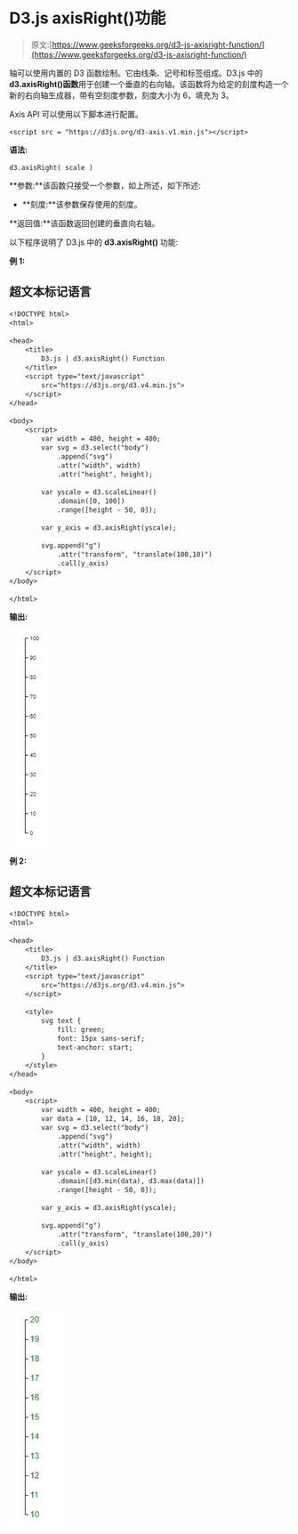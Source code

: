 # D3.js axisRight()功能

> 原文:[https://www.geeksforgeeks.org/d3-js-axisright-function/](https://www.geeksforgeeks.org/d3-js-axisright-function/)

轴可以使用内置的 D3 函数绘制。它由线条、记号和标签组成。D3.js 中的 **d3.axisRight()函数**用于创建一个垂直的右向轴。该函数将为给定的刻度构造一个新的右向轴生成器，带有空刻度参数，刻度大小为 6，填充为 3。

Axis API 可以使用以下脚本进行配置。

```
<script src = "https://d3js.org/d3-axis.v1.min.js"></script>

```

**语法:**

```
d3.axisRight( scale )
```

**参数:**该函数只接受一个参数，如上所述，如下所述:

*   **刻度:**该参数保存使用的刻度。

**返回值:**该函数返回创建的垂直向右轴。

以下程序说明了 D3.js 中的 **d3.axisRight()** 功能:

**例 1:**

## 超文本标记语言

```
<!DOCTYPE html>
<html>

<head>
    <title>
        D3.js | d3.axisRight() Function
    </title>
    <script type="text/javascript" 
        src="https://d3js.org/d3.v4.min.js">
    </script>
</head>

<body>
    <script>
        var width = 400, height = 400;
        var svg = d3.select("body")
            .append("svg")
            .attr("width", width)
            .attr("height", height);

        var yscale = d3.scaleLinear()
            .domain([0, 100])
            .range([height - 50, 0]);

        var y_axis = d3.axisRight(yscale);

        svg.append("g")
            .attr("transform", "translate(100,10)")
            .call(y_axis)
    </script>
</body>

</html>
```

**输出:**

![](img/aa22ac45203e6e2dad26579cdfbc6a01.png)

**例 2:**

## 超文本标记语言

```
<!DOCTYPE html>
<html>

<head>
    <title>
        D3.js | d3.axisRight() Function
    </title>
    <script type="text/javascript" 
        src="https://d3js.org/d3.v4.min.js">
    </script>

    <style>
        svg text {
            fill: green;
            font: 15px sans-serif;
            text-anchor: start;
        }
    </style>
</head>

<body>
    <script>
        var width = 400, height = 400;
        var data = [10, 12, 14, 16, 18, 20];
        var svg = d3.select("body")
            .append("svg")
            .attr("width", width)
            .attr("height", height);

        var yscale = d3.scaleLinear()
            .domain([d3.min(data), d3.max(data)])
            .range([height - 50, 0]);

        var y_axis = d3.axisRight(yscale);

        svg.append("g")
            .attr("transform", "translate(100,20)")
            .call(y_axis)
    </script>
</body>

</html>
```

**输出:**

![](img/ed9773eba10b5cf6119ef3c7f67997f1.png)